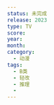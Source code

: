 ```yaml
---
status: 未完成
release: 2023
type: TV
score:
year:
month:
category:
  - 动漫
tags:
  - B类
  - 轻改
  - 推理
  - 
---
```

